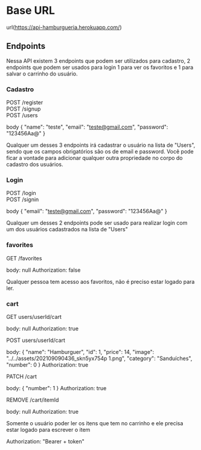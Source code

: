 # Base URL

url(https://api-hamburgueria.herokuapp.com/)

## Endpoints

Nessa API existem 3 endpoints que podem ser utilizados para cadastro, 2 endpoints que podem ser usados para login 1 para ver os favoritos e 1 para salvar o carrinho do usuário.

### Cadastro

POST /register <br/>
POST /signup <br/>
POST /users

body {
"name": "teste",
"email": "teste@gmail.com",
"password": "123456Aa@"
}

Qualquer um desses 3 endpoints irá cadastrar o usuário na lista de "Users", sendo que os campos obrigatórios são os de email e password.
Você pode ficar a vontade para adicionar qualquer outra propriedade no corpo do cadastro dos usuários.

### Login

POST /login <br/>
POST /signin

body {
"email": "teste@gmail.com",
"password": "123456Aa@"
}

Qualquer um desses 2 endpoints pode ser usado para realizar login com um dos usuários cadastrados na lista de "Users"

### favorites

GET /favorites

body: null
Authorization: false

Qualquer pessoa tem acesso aos favoritos, não é preciso estar logado para ler.

### cart

GET users/userId/cart

body: null
Authorization: true

POST users/userId/cart

body: {
"name": "Hamburguer",
"id": 1,
"price": 14,
"image": "../../assets/202109090436_skn5yx754p 1.png",
"category": "Sanduíches",
"number": 0
}
Authorization: true

PATCH /cart

body: {
"number": 1
}
Authorization: true

REMOVE /cart/itemId

body: null
Authorization: true

Somente o usuário poder ler os itens que tem no carrinho e ele precisa estar logado para escrever o item

Authorization: "Bearer + token"
